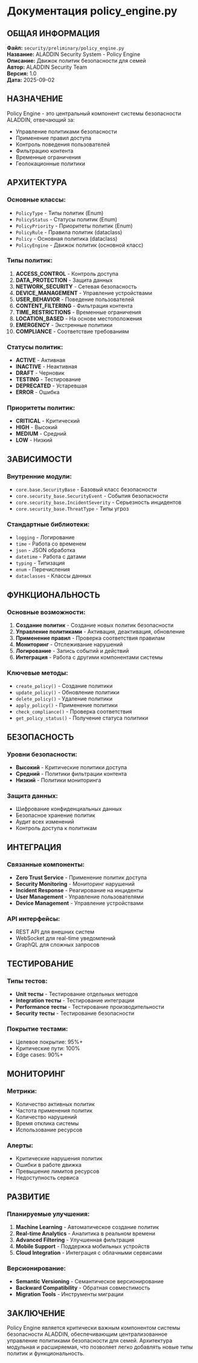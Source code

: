 # Документация policy_engine.py

## ОБЩАЯ ИНФОРМАЦИЯ

**Файл:** `security/preliminary/policy_engine.py`  
**Название:** ALADDIN Security System - Policy Engine  
**Описание:** Движок политик безопасности для семей  
**Автор:** ALADDIN Security Team  
**Версия:** 1.0  
**Дата:** 2025-09-02  

## НАЗНАЧЕНИЕ

Policy Engine - это центральный компонент системы безопасности ALADDIN, отвечающий за:
- Управление политиками безопасности
- Применение правил доступа
- Контроль поведения пользователей
- Фильтрацию контента
- Временные ограничения
- Геолокационные политики

## АРХИТЕКТУРА

### Основные классы:
- `PolicyType` - Типы политик (Enum)
- `PolicyStatus` - Статусы политик (Enum)  
- `PolicyPriority` - Приоритеты политик (Enum)
- `PolicyRule` - Правила политик (dataclass)
- `Policy` - Основная политика (dataclass)
- `PolicyEngine` - Движок политик (основной класс)

### Типы политик:
1. **ACCESS_CONTROL** - Контроль доступа
2. **DATA_PROTECTION** - Защита данных
3. **NETWORK_SECURITY** - Сетевая безопасность
4. **DEVICE_MANAGEMENT** - Управление устройствами
5. **USER_BEHAVIOR** - Поведение пользователей
6. **CONTENT_FILTERING** - Фильтрация контента
7. **TIME_RESTRICTIONS** - Временные ограничения
8. **LOCATION_BASED** - На основе местоположения
9. **EMERGENCY** - Экстренные политики
10. **COMPLIANCE** - Соответствие требованиям

### Статусы политик:
- **ACTIVE** - Активная
- **INACTIVE** - Неактивная
- **DRAFT** - Черновик
- **TESTING** - Тестирование
- **DEPRECATED** - Устаревшая
- **ERROR** - Ошибка

### Приоритеты политик:
- **CRITICAL** - Критический
- **HIGH** - Высокий
- **MEDIUM** - Средний
- **LOW** - Низкий

## ЗАВИСИМОСТИ

### Внутренние модули:
- `core.base.SecurityBase` - Базовый класс безопасности
- `core.security_base.SecurityEvent` - События безопасности
- `core.security_base.IncidentSeverity` - Серьезность инцидентов
- `core.security_base.ThreatType` - Типы угроз

### Стандартные библиотеки:
- `logging` - Логирование
- `time` - Работа со временем
- `json` - JSON обработка
- `datetime` - Работа с датами
- `typing` - Типизация
- `enum` - Перечисления
- `dataclasses` - Классы данных

## ФУНКЦИОНАЛЬНОСТЬ

### Основные возможности:
1. **Создание политик** - Создание новых политик безопасности
2. **Управление политиками** - Активация, деактивация, обновление
3. **Применение правил** - Проверка соответствия правилам
4. **Мониторинг** - Отслеживание нарушений
5. **Логирование** - Запись событий и действий
6. **Интеграция** - Работа с другими компонентами системы

### Ключевые методы:
- `create_policy()` - Создание политики
- `update_policy()` - Обновление политики
- `delete_policy()` - Удаление политики
- `apply_policy()` - Применение политики
- `check_compliance()` - Проверка соответствия
- `get_policy_status()` - Получение статуса политики

## БЕЗОПАСНОСТЬ

### Уровни безопасности:
- **Высокий** - Критические политики доступа
- **Средний** - Политики фильтрации контента
- **Низкий** - Политики мониторинга

### Защита данных:
- Шифрование конфиденциальных данных
- Безопасное хранение политик
- Аудит всех изменений
- Контроль доступа к политикам

## ИНТЕГРАЦИЯ

### Связанные компоненты:
- **Zero Trust Service** - Применение политик доступа
- **Security Monitoring** - Мониторинг нарушений
- **Incident Response** - Реагирование на инциденты
- **User Management** - Управление пользователями
- **Device Management** - Управление устройствами

### API интерфейсы:
- REST API для внешних систем
- WebSocket для real-time уведомлений
- GraphQL для сложных запросов

## ТЕСТИРОВАНИЕ

### Типы тестов:
- **Unit тесты** - Тестирование отдельных методов
- **Integration тесты** - Тестирование интеграции
- **Performance тесты** - Тестирование производительности
- **Security тесты** - Тестирование безопасности

### Покрытие тестами:
- Целевое покрытие: 95%+
- Критические пути: 100%
- Edge cases: 90%+

## МОНИТОРИНГ

### Метрики:
- Количество активных политик
- Частота применения политик
- Количество нарушений
- Время отклика системы
- Использование ресурсов

### Алерты:
- Критические нарушения политик
- Ошибки в работе движка
- Превышение лимитов ресурсов
- Недоступность сервиса

## РАЗВИТИЕ

### Планируемые улучшения:
1. **Machine Learning** - Автоматическое создание политик
2. **Real-time Analytics** - Аналитика в реальном времени
3. **Advanced Filtering** - Улучшенная фильтрация
4. **Mobile Support** - Поддержка мобильных устройств
5. **Cloud Integration** - Интеграция с облачными сервисами

### Версионирование:
- **Semantic Versioning** - Семантическое версионирование
- **Backward Compatibility** - Обратная совместимость
- **Migration Tools** - Инструменты миграции

## ЗАКЛЮЧЕНИЕ

Policy Engine является критически важным компонентом системы безопасности ALADDIN, обеспечивающим централизованное управление политиками безопасности для семей. Архитектура модульная и расширяемая, что позволяет легко добавлять новые типы политик и функциональность.